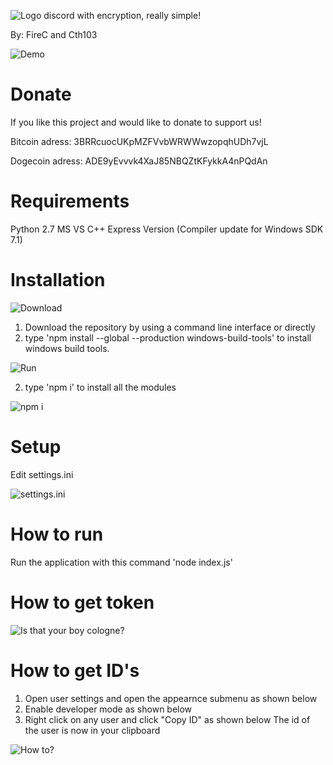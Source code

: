 ![Logo](http://i.imgur.com/1n12yaE.png)
discord with encryption, really simple!

By: FireC and Cth103

![Demo](http://i.imgur.com/AKflgLt.gif)

# Donate
If you like this project and would like to donate to support us! 

Bitcoin adress: 3BRRcuocUKpMZFVvbWRWWwzopqhUDh7vjL 

Dogecoin adress: ADE9yEvvvk4XaJ85NBQZtKFykkA4nPQdAn

# Requirements
Python 2.7
MS VS C++ Express Version (Compiler update for Windows SDK 7.1)

# Installation

![Download](http://i.imgur.com/btDHHM8.gif) 
1. Download the repository by using a command line interface or directly 
2. type 'npm install --global --production windows-build-tools' to install windows build tools.

![Run](http://i.imgur.com/0UES3XC.png)

2. type 'npm i' to install all the modules 

![npm i](http://i.imgur.com/1QztdnP.png)

# Setup
Edit settings.ini

![settings.ini](http://i.imgur.com/3MNh10n.gif)

# How to run
Run the application with this command 'node index.js'

# How to get token

![Is that your boy cologne?](http://i.imgur.com/cD1xPJH.gif)

# How to get ID's
1. Open user settings and open the appearnce submenu as shown below
2. Enable developer mode as shown below
3. Right click on any user and click "Copy ID" as shown below
The id of the user is now in your clipboard

![How to?](http://i.imgur.com/f5Tyqt9.gif)

